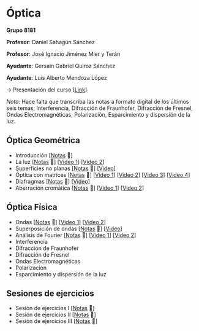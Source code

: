 # Óptica

**Grupo 8181**

**Profesor**: Daniel Sahagún Sánchez

**Profesor**: José Ignacio Jiménez Mier y Terán

**Ayudante**: Gersain Gabriel Quiroz Sánchez

**Ayudante**:  Luis Alberto Mendoza López

→ Presentación del curso [[Link](https://www.fciencias.unam.mx/docencia/horarios/presentacion/336964)]

*Nota:* Hace falta que transcriba las notas a formato digital de los últimos seis temas; Interferencia, Difracción de Fraunhofer, Difracción de Fresnel, Ondas Electromagnéticas, Polarización, Esparcimiento y dispersión de la luz.

## Óptica Geométrica
- Introducción [[Notas](/%C3%93ptica/(01)%20Introducci%C3%B3n.pdf) 📝]
- La luz [[Notas](/%C3%93ptica/(03)%20La%20luz.pdf) 📝] [[Video 1](https://www.youtube.com/watch?v=tZY8w2hCjqc)] [[Video 2](https://www.youtube.com/watch?v=m3evP-Wbxfk)]
- Superficies no planas [[Notas](/%C3%93ptica/(05)%20Superficies%20no%20planas.pdf) 📝] [[Video](https://www.youtube.com/watch?v=MGG1GwwmFA8)]
- Óptica con matrices [[Notas](/%C3%93ptica/(07)%20%C3%93ptica%20con%20matrices.pdf) 📝] [[Video 1](https://www.youtube.com/watch?v=jDxgSi9bC8A)] [[Video 2](https://www.youtube.com/watch?v=MjKBOYOqX00)] [[Video 3](https://www.youtube.com/watch?v=Zz0O43D7zKc)] [[Video 4](https://www.youtube.com/watch?v=41ckuyCAhDI)]
- Diafragmas [[Notas](/%C3%93ptica/(08)%20Diafragmas.pdf) 📝] [[Video](https://www.youtube.com/watch?v=86ghX4eZ7dM)]
- Aberración cromática [[Notas](/%C3%93ptica/(09)%20Aberraci%C3%B3n%20crom%C3%A1tica.pdf) 📝] [[Video 1](https://www.youtube.com/watch?v=e8YBiX9mXVg)] [[Video 2](https://www.youtube.com/watch?v=lzkzC70qQ8M)]

## Óptica Física
- Ondas [[Notas](/%C3%93ptica/) 📝] [[Video 1](https://www.youtube.com/watch?v=wa7XGmr_5bk)] [[Video 2](https://www.youtube.com/watch?v=yfnwwMTOjGw)]
- Superposición de ondas [[Notas](/%C3%93ptica/) 📝] [[Video](https://www.youtube.com/watch?v=vXoua7eTx_k)]
- Análisis de Fourier [[Notas](/%C3%93ptica/) 📝] [[Video 1](https://www.youtube.com/watch?v=75lL4lQRobc)] [[Video 2](https://www.youtube.com/watch?v=VEagtCemT1Y)]
- Interferencia
- Difracción de Fraunhofer
- Difracción de Fresnel
- Ondas Electromagnéticas
- Polarización
- Esparcimiento y dispersión de la luz

## Sesiones de ejercicios
- Sesión de ejercicios I [[Notas](/%C3%93ptica/(02)%20Sesi%C3%B3n%20de%20ejercicios%20I.pdf) 📝]
- Sesión de ejercicios II [[Notas](/%C3%93ptica/(04)%20Sesi%C3%B3n%20de%20ejercicios%20II.pdf) 📝]
- Sesión de ejercicios III [[Notas](/%C3%93ptica/(06)%20Sesi%C3%B3n%20de%20ejercicios%20III.pdf) 📝]
